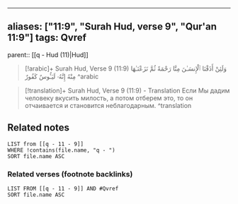 
---
aliases: ["11:9", "Surah Hud, verse 9", "Qur'an 11:9"]
tags: Qvref
---

parent:: [[q - Hud (11)|Hud]]

> [!arabic]+ Surah Hud, Verse 9 (11:9)
> <span class="quran-arabic">وَلَئِنْ أَذَقْنَا ٱلْإِنسَـٰنَ مِنَّا رَحْمَةً ثُمَّ نَزَعْنَـٰهَا مِنْهُ إِنَّهُۥ لَيَـُٔوسٌ كَفُورٌ</span>
^arabic

> [!translation]+ Surah Hud, Verse 9 (11:9) - Translation
> Если Мы дадим человеку вкусить милость, а потом отберем это, то он отчаивается и становится неблагодарным.
^translation



## Related notes
```dataview
LIST from [[q - 11 - 9]]
WHERE !contains(file.name, "q - ")
SORT file.name ASC
```

### Related verses (footnote backlinks)
```dataview
LIST FROM [[q - 11 - 9]] AND #Qvref
SORT file.name ASC
```

